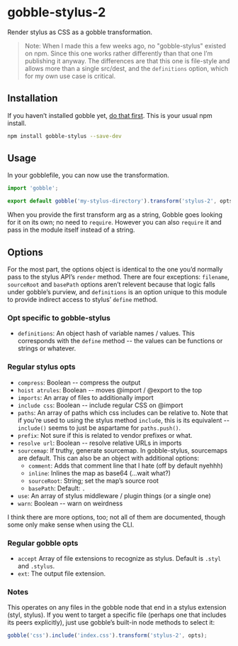 # gobble-stylus-2

Render stylus as CSS as a gobble transformation.

> Note: When I made this a few weeks ago, no "gobble-stylus" existed on npm.
Since this one works rather differently than that one I’m publishing it anyway.
The differences are that this one is file-style and allows more than a single
src/dest, and the `definitions` option, which for my own use case is critical.

## Installation

If you haven’t installed gobble yet, [do that first][1]. This is your usual
npm install.

```bash
npm install gobble-stylus --save-dev
```

## Usage

In your gobblefile, you can now use the transformation.

```js
import 'gobble';

export default gobble('my-stylus-directory').transform('stylus-2', opts);
```

When you provide the first transform arg as a string, Gobble goes looking for it
on its own; no need to `require`. However you can also `require` it and pass in
the module itself instead of a string.

## Options

For the most part, the options object is identical to the one you’d normally
pass to the stylus API’s `render` method. There are four exceptions: `filename`,
`sourceRoot` and `basePath` options aren’t relevent because that logic falls
under gobble’s purview, and `definitions` is an option unique to this module to
provide indirect access to stylus’ `define` method.

### Opt specific to gobble-stylus

 - `definitions`: An object hash of variable names / values. This corresponds
   with the `define` method -- the values can be functions or strings or
   whatever.

### Regular stylus opts

 - `compress`: Boolean -- compress the output
 - `hoist atrules`: Boolean -- moves @import / @export to the top
 - `imports`: An array of files to additionally import
 - `include css`: Boolean -- include regular CSS on @import
 - `paths`: An array of paths which css includes can be relative to.  Note that
   if you’re used to using the stylus method `include`, this is its equivalent
   -- `include()` seems to just be aspartame for `paths.push()`.
 - `prefix`: Not sure if this is related to vendor prefixes or what.
 - `resolve url`: Boolean -- resolve relative URLs in imports
 - `sourcemap`: If truthy, generate sourcemap. In gobble-stylus, sourcemaps are
   default. This can also be an object with additional options:
     - `comment`: Adds that comment line that I hate (off by default nyehhh)
     - `inline`: Inlines the map as base64 (...wait what?)
     - `sourceRoot`: String; set the map’s source root
     - `basePath`: Default: `.`
 - `use`: An array of stylus middleware / plugin things (or a single one)
 - `warn`: Boolean -- warn on weirdness

I think there are more options, too; not all of them are documented, though some
only make sense when using the CLI.

### Regular gobble opts

 - `accept` Array of file extensions to recognize as stylus. Default is `.styl`
   and `.stylus`.
 - `ext`: The output file extension.

[1]: https://github.com/gobblejs/gobble

### Notes

This operates on any files in the gobble node that end in a stylus extension
(styl, stylus). If you went to target a specific file (perhaps one that includes
its peers explicitly), just use gobble’s built-in node methods to select it:

```js
gobble('css').include('index.css').transform('stylus-2', opts);
```
